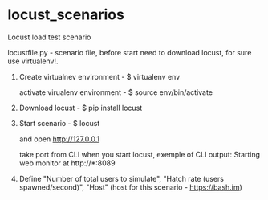 # locust_scenarios
Locust load test scenario

locustfile.py - scenario file, before start need to download locust, for sure use virtualenv!.

1. Create virtualnev environment - $ virtualenv env
   
   activate virualenv environment - $ source env/bin/activate

2. Download locust - $ pip install locust

3. Start scenario - $ locust 
   
   and open http://127.0.0.1
   
   take port from CLI when you start locust, exemple of CLI output: Starting web monitor at http://*:8089
   
4. Define "Number of total users to simulate", "Hatch rate (users spawned/second)", "Host" (host for this scenario - https://bash.im)
